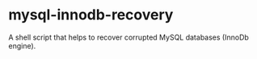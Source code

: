 # mysql-innodb-recovery
A shell script that helps to recover corrupted MySQL databases (InnoDb engine).
